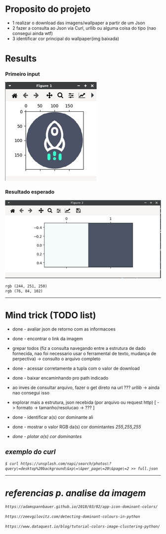 # Proposito do projeto
- 1 realizar o download das imagens/wallpaper a partir de um Json
- 2 fazer a consulta ao Json via Curl, urllib ou alguma coisa do tipo (nao consegui ainda wtf)
- 3 identificar cor principal do wallpaper(img baixada)

# Results
### Primeiro input
<img src="./imgs/input_1.png"> 

### Resultado esperado
<img src="./imgs/result_input_1.png">

	rgb (244, 251, 250)
	rgb (76, 84, 102)



---------------------------------
# Mind trick (TODO list)
- done - avaliar json de retorno com as informacoes
- done - encontrar o link da imagem
- grepar todos (fiz a consulta navegando entre a estrutura de dado fornecida, nao foi necessario usar o ferramental de texto, mudança de perpectiva) -> consulto o arquivo completo
- done - acessar corretamente a tupla com o valor de download
- done - baixar encaminhando pro path indicado

- ao inves de consultar arquivo, fazer o get direto na url ??? *urllib* -> ainda nao consegui isso
- explorar mais a estrutura, json recebida (por arquivo ou request http) [
	-> formato
	-> tamanho/resolucao
	-> ???
]

- done - identificar a(s) cor dominante ali
- done - mostrar o valor RGB da(s) cor domintantes <i> 255,255,255
- done - plotar a(s) cor dominantes


## exemplo do curl
	$ curl https://unsplash.com/napi/search/photos\?query\=desktop%20background\&xp\=\&per_page\=20\&page\=2 >> full.json


-----------------

# referencias p. analise da imagem


	https://adamspannbauer.github.io/2018/03/02/app-icon-dominant-colors/

	https://zeevgilovitz.com/detecting-dominant-colours-in-python

	https://www.dataquest.io/blog/tutorial-colors-image-clustering-python/
